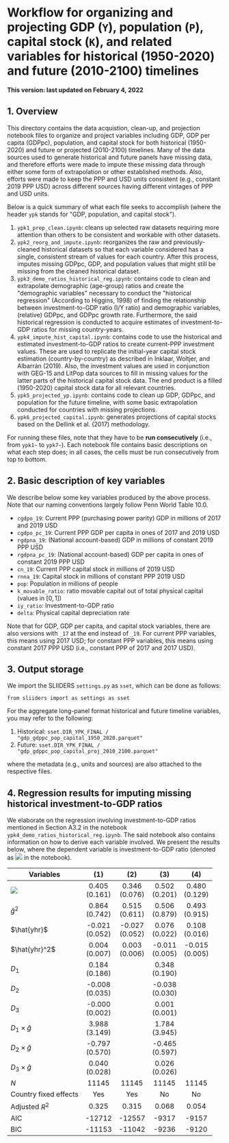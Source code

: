# Workflow for organizing and projecting GDP (`Y`), population (`P`), capital stock (`K`), and related variables for historical (1950-2020) and future (2010-2100) timelines

**This version: last updated on February 4, 2022**

## 1. Overview

This directory contains the data acquistion, clean-up, and projection notebook files to organize and project variables including GDP, GDP per capita (GDPpc), population, and capital stock for both historical (1950-2020) and future or projected (2010-2100) timelines. Many of the data sources used to generate historical and future panels have missing data, and therefore efforts were made to impute these missing data through either some form of extrapolation or other established methods. Also, efforts were made to keep the PPP and USD units consistent (e.g., constant 2019 PPP USD) across different sources having different vintages of PPP and USD units.

Below is a quick summary of what each file seeks to accomplish (where the header `ypk` stands for "GDP, population, and capital stock").
1. `ypk1_prep_clean.ipynb`: cleans up selected raw datasets requiring more attention than others to be consistent and workable with other datasets.
2. `ypk2_reorg_and_impute.ipynb`: reorganizes the raw and previously-cleaned historical datasets so that each variable considered has a single, consistent stream of values for each country. After this process, imputes missing GDPpc, GDP, and population values that might still be missing from the cleaned historical dataset.
3. `ypk3_demo_ratios_historical_reg.ipynb`: contains code to clean and extrapolate demographic (age-group) ratios and create the "demographic variables" necessary to conduct the "historical regression" (According to Higgins, 1998) of finding the relationship between investment-to-GDP ratio (I/Y ratio) and demographic variables, (relative) GDPpc, and GDPpc growth rate. Furthermore, the said historical regression is conducted to acquire estimates of investment-to-GDP ratios for missing country-years.
4. `ypk4_impute_hist_capital.ipynb`: contains code to use the historical and estimated investment-to-GDP ratios to create current-PPP investment values. These are used to replicate the initial-year capital stock estimation (country-by-country) as described in Inklaar, Woltjer, and Albarrán (2019). Also, the investment values are used in conjunction with GEG-15 and LitPop data sources to fill in missing values for the latter parts of the historical capital stock data. The end product is a filled (1950-2020) capital stock data for all relevant countries.
5. `ypk5_projected_yp.ipynb`: contains code to clean up GDP, GDPpc, and population for the future timeline, with some basic extrapolation conducted for countries with missing projections.
6. `ypk6_projected_capital.ipynb`: generates projections of capital stocks based on the Dellink et al. (2017) methodology.

For running these files, note that they have to be **run consecutively** (i.e., from `ypk1~` to `ypk7~`). Each notebook file contains basic descriptions on what each step does; in all cases, the cells must be run consecutively from top to bottom.

## 2. Basic description of key variables

We describe below some key variables produced by the above process. Note that our naming conventions largely follow Penn World Table 10.0.
- `cgdpo_19`: Current PPP (purchasing power parity) GDP in millions of 2017 and 2019 USD 
- `cgdpo_pc_19`: Current PPP GDP per capita in ones of 2017 and 2019 USD
- `rgdpna_19`: (National account-based) GDP in millions of constant 2019 PPP USD
- `rgdpna_pc_19`: (National account-based) GDP per capita in ones of constant 2019 PPP USD
- `cn_19`: Current PPP capital stock in millions of 2019 USD
- `rnna_19`: Capital stock in millions of constant PPP 2019 USD
- `pop`: Population in millions of people
- `k_movable_ratio`: ratio movable capital out of total physical capital (values in $`[0, 1]`$)
- `iy_ratio`: Investment-to-GDP ratio
- `delta`: Physical capital depreciation rate

Note that for GDP, GDP per capita, and capital stock variables, there are also versions with `_17` at the end instead of `_19`. For current PPP variables, this means using 2017 USD; for constant PPP variables, this means using constant 2017 PPP USD (i.e., constant PPP of 2017 and 2017 USD).

## 3. Output storage

We import the SLIIDERS `settings.py` as `sset`, which can be done as follows:
```
from sliiders import as settings as sset
```
For the aggregate long-panel format historical and future timeline variables, you may refer to the following:
1. Historical: `sset.DIR_YPK_FINAL / "gdp_gdppc_pop_capital_1950_2020.parquet"`
2. Future: `sset.DIR_YPK_FINAL / "gdp_gdppc_pop_capital_proj_2010_2100.parquet"`

where the metadata (e.g., units and sources) are also attached to the respective files.

## 4. Regression results for imputing missing historical investment-to-GDP ratios

We elaborate on the regression involving investment-to-GDP ratios mentioned in Section A3.2 in the notebook `ypk4_demo_ratios_historical_reg.ipynb`. The said notebook also contains information on how to derive each variable involved. We present the results below, where the dependent variable is investment-to-GDP ratio (denoted as <img src="https://render.githubusercontent.com/render/math?math=\frac{I}{Y}"> in the notebook).

| Variables | (1) | (2) | (3) | (4) |
| ------ | :------: | :------: | :------: | :------: |
| <img src="https://render.githubusercontent.com/render/math?math=\hat{g}"> | 0.405 <br/> (0.161) | 0.346<br/>(0.076) | 0.502<br/>(0.201) | 0.480<br/>(0.129) |
| $`\hat{g}^2`$ | 0.864<br/>(0.742) | 0.515<br/>(0.611) | 0.506<br/>(0.879) | 0.493<br/>(0.915) |
| $`\hat{yhr}`$ | -0.021<br/>(0.052) | -0.027<br/>(0.052) | 0.076<br/>(0.022) | 0.108<br/>(0.016) |
| $`\hat{yhr}^2`$ | 0.004<br/>(0.007) | 0.003<br/>(0.006) | -0.011<br/>(0.005) | -0.015<br/>(0.005) |
| $`{D_1}`$ | 0.184<br/>(0.186) |  | 0.348<br/>(0.190) |  |
| $`{D_2}`$ | -0.008<br/>(0.035) |  | -0.038<br/>(0.030) |  |
| $`{D_3}`$ | -0.000<br/>(0.002) |  | 0.001<br/>(0.001) |  |
| $`D_1\times \hat{g}`$ | 3.988<br/>(3.149) |  | 1.784<br/>(3.945) |  |
| $`D_2\times \hat{g}`$ | -0.797<br/>(0.570) |  | -0.465<br/>(0.597) |  |
| $`D_3\times \hat{g}`$ | 0.040<br/>(0.028) |  | 0.026<br/>(0.026) |  |
| $`N`$ | 11145 | 11145 | 11145 | 11145 |
| Country fixed effects | Yes | Yes | No | No |
| Adjusted $`R^2`$ | 0.325 | 0.315 | 0.068 | 0.054 |
| AIC | -12712 | -12557 | -9317 | -9157 |
| BIC | -11153 | -11042 | -9236 | -9120 |
